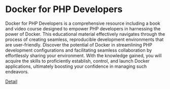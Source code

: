 # Docker for PHP Developers

Docker for PHP Developers is a comprehensive resource including a book and video course designed to empower PHP developers in harnessing the power of Docker. This educational material effectively navigates through the process of creating seamless, reproducible development environments that are user-friendly. Discover the potential of Docker in streamlining PHP development configurations and facilitating seamless collaboration by effortlessly sharing your environment. With the knowledge gained, you will acquire the skills to proficiently establish, control, and launch Docker applications, ultimately boosting your confidence in managing such endeavors. 

[Detail](https://eduitfree.com/courses/docker-for-php-developers)